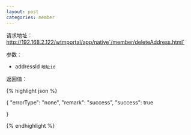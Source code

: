 ```yaml
---
layout: post
categories: member
---
```

请求地址：http://192.168.2.122/wtmportal/app/native`/member/deleteAddress.html`

参数：

- addressId `地址id`

返回值：

{% highlight json %}

{
    "errorType": "none",
    "remark": "success",
    "success": true

}

{% endhighlight %}
